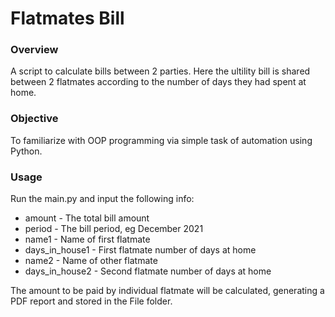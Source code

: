 # Flatmates Bill

### Overview
A script to calculate bills between 2 parties. Here the ultility bill is shared between 
2 flatmates according to the number of days they had spent at home. 

### Objective
To familiarize with OOP programming via simple task of automation using Python.

### Usage
Run the main.py and input the following info:

* amount - The total bill amount
* period - The bill period, eg December 2021
* name1 -  Name of first flatmate
* days_in_house1 - First flatmate number of days at home
* name2 - Name of other flatmate
* days_in_house2 - Second flatmate number of days at home

The amount to be paid by individual flatmate will be calculated,
generating a PDF report and stored in the File folder.

